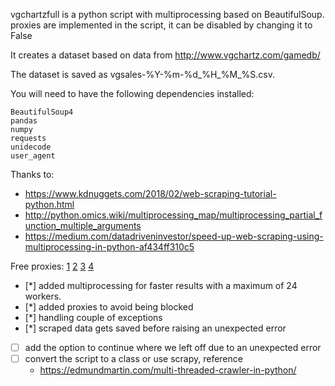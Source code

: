 
vgchartzfull is a python script with multiprocessing based on BeautifulSoup.
proxies are implemented in the script, it can be disabled by changing it to False

It creates a dataset based on data from 
http://www.vgchartz.com/gamedb/

The dataset is saved as vgsales-%Y-%m-%d_%H_%M_%S.csv.

You will need to have the following dependencies installed:
```
BeautifulSoup4 
pandas
numpy
requests
unidecode
user_agent
```

Thanks to:
- https://www.kdnuggets.com/2018/02/web-scraping-tutorial-python.html
- http://python.omics.wiki/multiprocessing_map/multiprocessing_partial_function_multiple_arguments
- https://medium.com/datadriveninvestor/speed-up-web-scraping-using-multiprocessing-in-python-af434ff310c5


Free proxies:
[1](https://proxyscrape.com/free-proxy-list)
[2](http://multiproxy.org/txt_all/proxy.txt)
[3](https://proxy.rudnkh.me/txt)
[4](https://www.us-proxy.org/)

- [*] added multiprocessing for faster results with a maximum of 24 workers.
- [*] added proxies to avoid being blocked 
- [*] handling couple of exceptions
- [*] scraped data gets saved before raising an unexpected error
- [ ] add the option to continue where we left off due to an unexpected error
- [ ] convert the script to a class or use scrapy, reference
    - https://edmundmartin.com/multi-threaded-crawler-in-python/